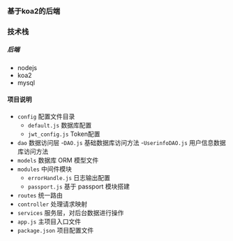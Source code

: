 ### 基于koa2的后端
### 技术栈
##### 后端
- nodejs
- koa2
- mysql
#### 项目说明
- `config` 配置文件目录
  - `default.js` 数据库配置
  - `jwt_config.js` Token配置
- `dao` 数据访问层
  -`DAO.js` 基础数据库访问方法
  -`UserinfoDAO.js` 用户信息数据库访问方法
- `models` 数据库 ORM 模型文件
- `modules` 中间件模块
  - `errorHandle.js` 日志输出配置
  - `passport.js` 基于 passport 模块搭建
- `routes` 统一路由 
- `controller` 处理请求映射
- `services` 服务层，对后台数据进行操作
- `app.js` 主项目入口文件
- `package.json` 项目配置文件